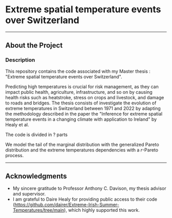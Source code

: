 # Extreme spatial temperature events over Switzerland

---

## About the Project

### Description

This repository contains the code associated with my Master thesis : "Extreme spatial temperature events over Switzerland".

Predicting high temperatures is crucial for risk management, as they can impact public health, agriculture, infrastructure, and so on by causing health risks such as heatstroke, stress on crops and livestock, and damage to roads and bridges. The thesis consists of investigate the evolution of extreme temperatures in Switzerland between 1971 and 2022 by adapting the methodology described in the paper the "Inference for extreme spatial temperature events in a changing climate with application to Ireland" by Healy et al. 

The code is divided in ? parts

We model the tail of the marginal distribution with the generalized Pareto distribution and the extreme temperatures dependencies with a $r$-Pareto process.

---

## Acknowledgments

- My sincere gratitude to Professor Anthony C. Davison, my thesis advisor and supervisor.
- I am grateful to Daire Healy for providing public access to their code (https://github.com/dairer/Extreme-Irish-Summer-Temperatures/tree/main), which highly supported this work.
